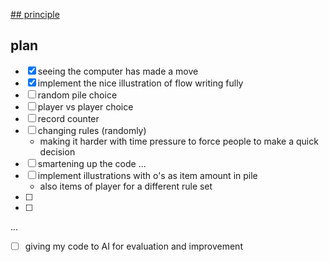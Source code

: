 [## principle ](https://realpython.com/python-minimax-nim/)

## plan 
-[x] seeing the computer has made a move 
-[x] implement the nice illustration of flow writing fully  
-[ ] random pile choice
-[ ] player vs player choice 
-[ ] record counter
-[ ] changing rules (randomly)
    - making it harder with time pressure to force people to make a quick decision
-[ ] smartening up the code ... 
-[ ] implement illustrations with o's as item amount in pile
    - also items of player for a different rule set
-[ ]
-[ ]

... 
-[ ] giving my code to AI for evaluation and improvement 
